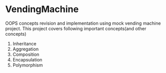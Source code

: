 # VendingMachine

OOPS concepts revision and implementation using mock vending machine project.
This project covers following important concepts(and other concepts)
1. Inheritance
2. Aggregation
3. Composition
4. Encapsulation
5. Polymorphism
